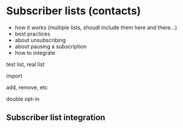 # Subscriber lists (contacts)

 - how it works (multiple lists, shoudl include them here and there...)
 - best practices
 - about unsubscribing
 - about pausing a subscription
 - how to integrate


test list, real list

import

add, remove, etc

double opt-in


## Subscriber list integration



